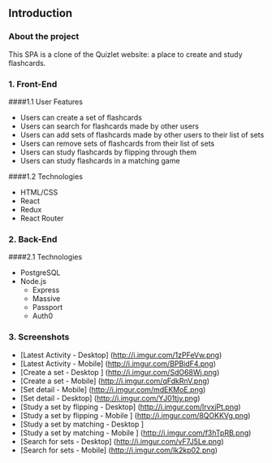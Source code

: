 ## Introduction
### About the project
This SPA is a clone of the Quizlet website: a place to create and study flashcards. 

### 1. Front-End
####1.1 User Features
  * Users can create a set of flashcards 
  * Users can search for flashcards made by other users
  * Users can add sets of flashcards made by other users to their list of sets
  * Users can remove sets of flashcards from their list of sets
  * Users can study flashcards by flipping through them
  * Users can study flashcards in a matching game

####1.2 Technologies
  * HTML/CSS
  * React
  * Redux
  * React Router

### 2. Back-End

####2.1 Technologies
  * PostgreSQL
  * Node.js
    * Express
    * Massive
    * Passport
    * Auth0

### 3. Screenshots
  * [Latest Activity - Desktop] (http://i.imgur.com/1zPFeVw.png)
  * [Latest Activity - Mobile] (http://i.imgur.com/BPBidF4.png)
  * [Create a set - Desktop ] (http://i.imgur.com/SdO68Wj.png)
  * [Create a set - Mobile] (http://i.imgur.com/qFdkRnV.png)
  * [Set detail - Mobile] (http://i.imgur.com/mdEKMoE.png)
  * [Set detail - Desktop] (http://i.imgur.com/YJ01tjy.png)
  * [Study a set by flipping - Desktop] (http://i.imgur.com/lrvxjPt.png)
  * [Study a set by flipping - Mobile ] (http://i.imgur.com/8QOKKVg.png)
  * [Study a set by matching - Desktop ]
  * [Study a set by matching - Mobile ] (http://i.imgur.com/f3hTpRB.png)
  * [Search for sets - Desktop] (http://i.imgur.com/vF7J5Le.png)
  * [Search for sets - Mobile] (http://i.imgur.com/lk2kp02.png)
